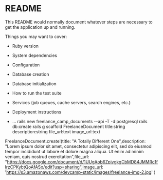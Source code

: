 # README

This README would normally document whatever steps are necessary to get the
application up and running.

Things you may want to cover:

* Ruby version

* System dependencies

* Configuration

* Database creation

* Database initialization

* How to run the test suite

* Services (job queues, cache servers, search engines, etc.)

* Deployment instructions

* ...
 rails new freelance_camp_documents --api -T -d postgresql
 rails db:create
rails g scaffold FreelanceDocument title:string description:string file_url:text image_url:text


FreelanceDocument.create!(title: "A Totally Different One",description: "Lorem ipsum dolor sit amet, consectetur adipiscing elit, sed do eiusmod tempor incididunt ut labore et dolore magna aliqua. Ut enim ad minim veniam, quis nostrud exercitation",file_url: "https://docs.google.com/document/d/1UUgAob6ZpivgkgCbMD84JMMRc1flrzCPKybtQoAfASo/edit?usp=sharing",image_url: 'https://s3.amazonaws.com/devcamp-static/images/freelance-img-2.jpg'
 	)
